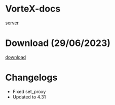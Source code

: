 # VorteX-docs
[server](https://discord.gg/ym6r23dtTek)

# Download (29/06/2023)
[download](https://cdn.discordapp.com/attachments/900373529093091359/1123949366416244746/Vortex.exe)

# Changelogs
* Fixed set_proxy
* Updated to 4.31
